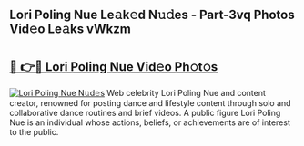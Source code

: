 ## Lori Poling Nue Le𝚊k𝚎d N𝚞𝚍es - Part-3vq Photos Vid𝚎o Le𝚊ks vWkzm

# <h2><a href="http://fbag1h.evod.top/?m=Lori+Poling+Nue">🔗 👉🔴 Lori Poling Nue Vid𝚎o Ph𝚘t𝚘s</a></h2>

[![Lori Poling Nue N𝚞d𝚎s](https://i.imgur.com/8V9OHl7.gif)](http://fbag1h.evod.top/?m=Lori+Poling+Nue)
Web celebrity Lori Poling Nue and content creator, renowned for posting dance and lifestyle content through solo and collaborative dance routines and brief videos. A public figure Lori Poling Nue is an individual whose actions, beliefs, or achievements are of interest to the public. 
